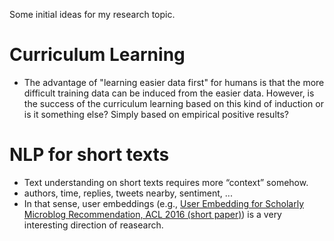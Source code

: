 Some initial ideas for my research topic.

# Curriculum Learning
* The advantage of "learning easier data first" for humans is that the more difficult training data can be induced from the easier data. However, is the success of the curriculum learning based on this kind of induction or is it something else? Simply based on empirical positive results?

# NLP for short texts
* Text understanding on short texts requires more “context” somehow.
 * authors, time, replies, tweets nearby, sentiment, ...
 * In that sense, user embeddings (e.g., [User Embedding for Scholarly Microblog Recommendation, ACL 2016 (short paper)](http://www.aclweb.org/anthology/P/P16/P16-2073.pdf)) is a very interesting direction of reasearch.
